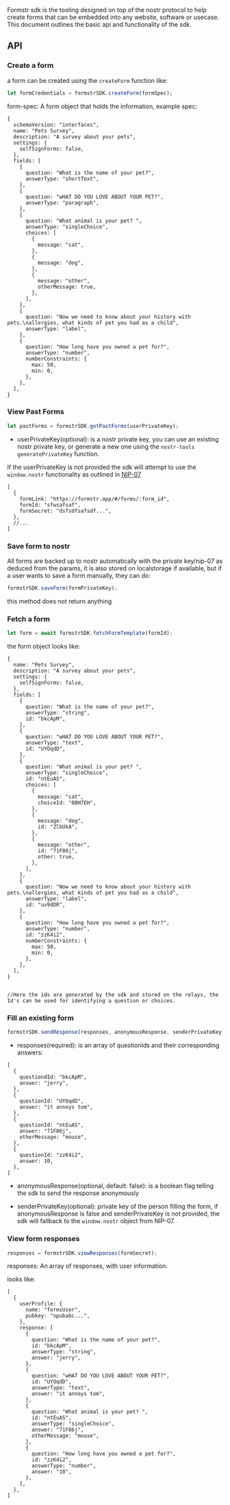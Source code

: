 Formstr sdk is the tooling designed on top of the nostr protocol to help create forms that can be embedded into any website, software or usecase. This document outlines the basic api and functionality of the sdk.

## API

### Create a form

a form can be created using the `createForm` function like:

```js
let formCredentials = formstrSDK.createForm(formSpec);
```

form-spec: A form object that holds the information, example spec:

```json5
{
  schemaVersion: "interfaces",
  name: "Pets Survey",
  description: "A survey about your pets",
  settings: {
    selfSignForms: false,
  },
  fields: [
    {
      question: "What is the name of your pet?",
      answerType: "shortText",
    },
    {
      question: "wHAT DO YOU LOVE ABOUT YOUR PET?",
      answerType: "paragraph",
    },
    {
      question: "What animal is your pet? ",
      answerType: "singleChoice",
      choices: [
        {
          message: "cat",
        },
        {
          message: "dog",
        },
        {
          message: "other",
          otherMessage: true,
        },
      ],
    },
    {
      question: "Now we need to know about your history with pets.\nallergies, what kinds of pet you had as a child",
      answerType: "label",
    },
    {
      question: "How long have you owned a pet for?",
      answerType: "number",
      numberConstraints: {
        max: 50,
        min: 0,
      },
    },
  ],
}
```

### View Past Forms

```js
let pastForms = formstrSDK.getPastForms(userPrivateKey);
```

- userPrivateKey(optional): is a nostr private key, you can use an existing nostr private key, or generate a new one using the `nostr-tools` `generatePrivateKey` function.

If the userPrivateKey is not provided the sdk will attempt to use the `window.nostr` functionality as outlined in [NIP-07](https://github.com/nostr-protocol/nips/blob/master/07.md)

```json5
[
  {
    formLink: "https://formstr.app/#/forms/:form_id",
    formId: "sfwsafsaf",
    formSecret: "dsfsdfsafsdf...",
  },
  //...
]
```

### Save form to nostr

All forms are backed up to nostr automatically with the private key/nip-07 as deduced from the params, it is also stored on localstorage if available, but if a user wants to save a form manually, they can do:

```js
formstrSDK.saveForm(formPrivateKey);
```

this method does not return anything

### Fetch a form

```js
let form = await formstrSDK.fetchFormTemplate(formId);
```

the form object looks like:

```json5
{
  name: "Pets Survey",
  description: "A survey about your pets",
  settings: {
    selfSignForms: false,
  },
  fields: [
    {
      question: "What is the name of your pet?",
      answerType: "string",
      id: "bkcApM",
    },
    {
      question: "wHAT DO YOU LOVE ABOUT YOUR PET?",
      answerType: "text",
      id: "UYOqdD",
    },
    {
      question: "What animal is your pet? ",
      answerType: "singleChoice",
      id: "ntEuAS",
      choices: [
        {
          message: "cat",
          choiceId: "0BH7EH",
        },
        {
          message: "dog",
          id: "ZlbUkA",
        },
        {
          message: "other",
          id: "71F86j",
          other: true,
        },
      ],
    },
    {
      question: "Now we need to know about your history with pets.\nallergies, what kinds of pet you had as a child",
      answerType: "label",
      id: "uv9dDR",
    },
    {
      question: "How long have you owned a pet for?",
      answerType: "number",
      id: "zzK4i2",
      numberConstraints: {
        max: 50,
        min: 0,
      },
    },
  ],
}


//Here the ids are generated by the sdk and stored on the relays, the Id's can be used for identifying a question or choices.
```

### Fill an existing form

```js
formstrSDK.sendResponse(responses, anonymousResponse, senderPrivateKey);
```

- responses(required): is an array of questionIds and their corresponding answers:

```json5
[
  {
    questiondId: "bkcApM",
    answer: "jerry",
  },
  {
    questionId: "UYOqdD",
    answer: "it annoys tom",
  },
  {
    questionId: "ntEuAS",
    answer: "71F86j",
    otherMessage: "mouse",
  },
  {
    questionId: "zzK4i2",
    answer: 10,
  },
]
```

- anonymousResponse(optional, default: false): is a boolean flag telling the sdk to send the response anonymously

- senderPrivateKey(optional): private key of the person filling the form, if anonymousResponse is false and senderPrivateKey is not provided, the sdk will fallback to the `window.nostr` object from NIP-07.

### View form responses

```js
responses = formstrSDK.viewResponses(formSecret);
```

responses: An array of responses, with user information.

looks like:

```json5
[
  {
    userProfile: {
      name: "formsUser",
      pubkey: "npubabc...",
    },
    response: [
      {
        question: "What is the name of your pet?",
        id: "bkcApM",
        answerType: "string",
        answer: "jerry",
      },
      {
        question: "wHAT DO YOU LOVE ABOUT YOUR PET?",
        id: "UYOqdD",
        answerType: "text",
        answer: "it annoys tom",
      },
      {
        question: "What animal is your pet? ",
        id: "ntEuAS",
        answerType: "singleChoice",
        answer: "71F86j",
        otherMessage: "mouse",
      },
      {
        question: "How long have you owned a pet for?",
        id: "zzK4i2",
        answerType: "number",
        answer: "10",
      },
    ],
  },
]
```
